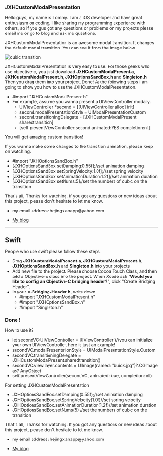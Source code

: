 <h3>JXHCustomModalPresentation</h3>
<p>
  Hello guys, my name is Tommy. I am a iOS developer and have great enthusiasm on coding. I like sharing my programming experience with others, so if you gus got any questions or problems on my projects please email me or go to blog and ask me questions. 
</p>
<p>
  JXHCustomModalPresentation is an awesome modal transition. It changes the default modal transition. You can see it from the image below. 
</p>
<img src="img/customTransition.gif" alt="cubic transition" />
<p>
  JXHCustomModalPresentation is very easy to use. For those geeks who use objective-c, you just download <b>JXHCustomModalPresent.a</b>, <b>JXHCustomModalPresent.h</b>, <b>JXHOptionsSandBox.h</b> and <b>Singleton.h</b>. Then you drag them into your project. Done! At the following steps I am going to show you how to use the JXHCustomModalPresentation.
</p>
<p>
    <ul>
      <li>#import "JXHCustomModalPresent.h"</li>
      <li>For example, assume you wanna present a UIViewController modally.
      <ul>
      <li>
        UIViewController *second = [[UIViewController alloc] init]
      </li>
      <li>
        second.modalPresentationStyle = UIModalPresentationCustom
      </li>
      <li>
        second.transitioningDelegate = [JXHCustomModalPresent sharedtransition]
      </li>
      <li>
        [self presentViewController:second animated:YES completion:nil]
      </li>
      </ul>
      </li>
    </ul>
</P>
<p>
    You will get amazing custom transition!
</p>
<p>
  If you wanna make some changes to the transition animation, please keep on watching.
</p>
<ul>
  <li>#import "JXHOptionsSandBox.h"</li>
  <li>[JXHOptionsSandBox setDamping:0.55f];//set animation damping</li>
  <li>[JXHOptionsSandBox setSpringVelocity:1.0f];//set spring velocity</li>
  <li>[JXHOptionsSandBox setAnimationDuration:1.2f]//set animation duration</li>
  <li>[JXHOptionsSandBox setNums:5]//set the numbers of cubic on the transition</li>
</ul>
<p>That's all, Thanks for watching. If you got any questions or new ideas about this project, please don't hesitate to let me know.
</p>
<ul>
  <li>
  <p>my email address: hejingxianapp@yahoo.com
  </li>
  <li>
    <p><a href="http://appdevtommyho.tumblr.com">My blog</a></p>
  </li>
</ul>
<hr>
<h2>Swift</h2>
<p>People who use swift please follow these steps</p>
<ul>
  <li>
    Drog <b>JXHCustomModalPresent.a</b>, <b>JXHCustomModalPresent.h</b>, <b>JXHOptionsSandBox.h</b> and <b>Singleton.h</b> into your projects.
  </li>
  <li>
    Add new file to the project. Please choose Cocoa Touch Class, and then add a Objective-c class into the project. When Xcode ask "<b>Would you like to config an Objective-C bridging header?</b>", click "Create Bridging Header".
  </li>
  <li>
  In your <b>*-Bridging-Header.h</b>, write down 
  <ul>
    <li>
    #import "JXHCustomModalPresent.h"
    </li>
    <li>
    #import "JXHOptionsSandBox.h"
    </li>
    <li>
    #import "Singleton.h"
    </li>
  </ul>
  </li>
</ul>
<h3>Done !</h3>
<p>How to use it?</p>
<ul>
<li>
let secondVC:UIViewController = UIViewController()//you can initialize your own UIViewController, here is just an example!
</li>
<li>
secondVC.modalPresentationStyle = UIModalPresentationStyle.Custom
</li>
<li>
secondVC.transitioningDelegate = JXHCustomModalPresent.sharedtransition()
</li>
<li>
secondVC.view.layer.contents = UIImage(named: "buick.jpg")?.CGImage as? AnyObject
</li>
<li>
self.presentViewController(secondVC, animated: true, completion: nil)
</li>
</ul>
<p>For setting JXHCustomModalPresentation</p>
<ul>
  <li>JXHOptionsSandBox.setDamping(0.55f);//set animation damping</li>
  <li>JXHOptionsSandBox.setSpringVelocity(1.0f)//set spring velocity</li>
  <li>JXHOptionsSandBox.setAnimationDuration(1.2f)//set animation duration</li>
  <li>JXHOptionsSandBox.setNums(5) //set the numbers of cubic on the transition</li>
</ul>
<p>That's all, Thanks for watching. If you got any questions or new ideas about this project, please don't hesitate to let me know.
</p>
<ul>
  <li>
  <p>my email address: hejingxianapp@yahoo.com
  </li>
  <li>
    <p><a href="http://appdevtommyho.tumblr.com">My blog</a></p>
  </li>
</ul>
